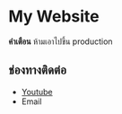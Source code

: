 # My Website 

**คำเตือน** ห้ามเอาไปขึ้น production

## ช่องทางติดต่อ
- [Youtube](https://www.youtube.com)
- Email